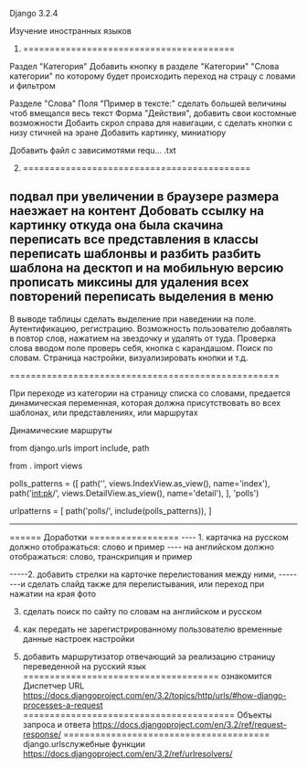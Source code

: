 Django 3.2.4

Изучение иностранных языков


1. ========================================

Раздел "Категория" 
    Добавить кнопку в разделе "Категории" "Слова категории" по которому будет происходить переход на страцу с ловами и фильтром
    
Разделе "Слова" 
    Поля "Пример в тексте:" сделать большей величины чтоб вмещался весь текст
    Форма "Действия", добавить свои костомные возможности
    Добаить скрол справа для навигации, с сделать кнопки с низу стичней на эране
    Добавить картинку, миниатюру

Добавить файл с зависимотями requ... .txt

2. ===========================================

подвал при увеличении в браузере размера наезжает на контент
Добовать ссылку на картинку откуда она была скачина
переписать все представления в классы
переписать шаблонвы и разбить
разбить шаблона на десктоп и на мобильную версию
прописать миксины для удаления всех повторений
переписать выделения в меню
-------------------------------------------
В выводе таблицы сделать выделение при наведении на поле.
Аутентификацию, регистрацию.
Возможность пользователю добавлять в повтор слов, нажатием на звездочку и удалять от туда.
Проверка слова вводом поле проверь себя, кнопка с карандашом.
Поиск по словам.
Страница настройки, визуализировать кнопки и т.д.

===================================================

При переходе из категории на страницу списка со словами, предается динамическая переменная, которая должна присутствовать
во всех шаблонах, или представлениях, или маршрутах

Динамические маршруты

from django.urls import include, path

from . import views

polls_patterns = ([
    path('', views.IndexView.as_view(), name='index'),
    path('<int:pk>/', views.DetailView.as_view(), name='detail'),
], 'polls')

urlpatterns = [
    path('polls/', include(polls_patterns)),
]

-----------------------------------------------

====== Доработки =================
---- 1. картачка на русском должно отображаться: слово и пример 
---- на английском должно отображаться: слово, транскрипция и пример 

-----2. добавить стрелки на карточке перелистования между ними, 
--------и сделать слайд также для перелистывания, или переход при нажатии на края фото
   
3. сделать поиск по сайту по словам на английском и русском

4. как передать не зарегистрированному пользователю временные данные настроек настройки 

5. добавить маршрутизатор отвечающий за реализацию страницу переведенной на русский язык
=====================================
ознакомится
Диспетчер URL
https://docs.djangoproject.com/en/3.2/topics/http/urls/#how-django-processes-a-request
========================================
Объекты запроса и ответа
https://docs.djangoproject.com/en/3.2/ref/request-response/
=======================================
django.urlsслужебные функции
https://docs.djangoproject.com/en/3.2/ref/urlresolvers/